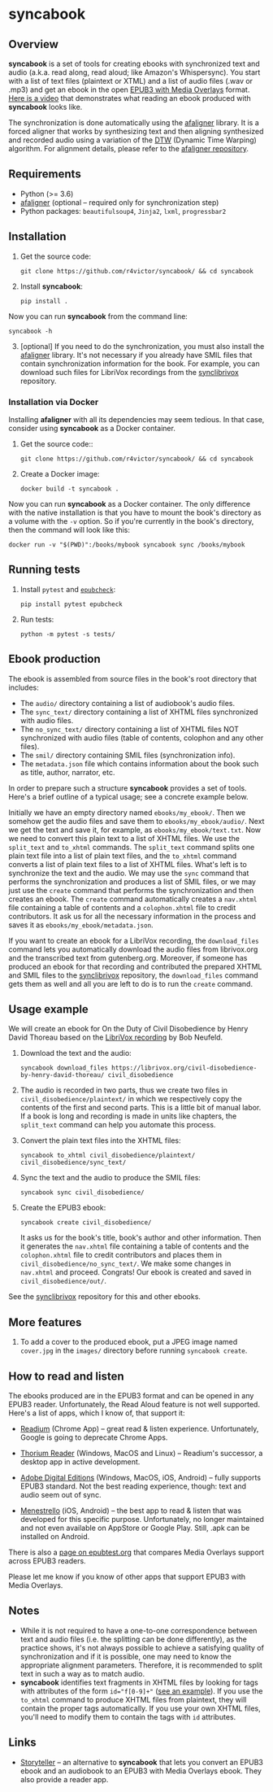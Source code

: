 # syncabook

## Overview

<b>syncabook</b> is a set of tools for creating ebooks with synchronized text and audio (a.k.a. read along, read aloud; like Amazon's Whispersync). You start with a list of text files (plaintext or XTML) and a list of audio files (.wav or .mp3) and get an ebook in the open [EPUB3 with Media Overlays](https://www.w3.org/publishing/epub3/epub-mediaoverlays.html) format. [Here is a video](https://www.youtube.com/watch?v=vEHIzX2yAy4) that demonstrates what reading an ebook produced with <b>syncabook</b> looks like.

The synchronization is done automatically using the [afaligner](https://github.com/r4victor/afaligner) library. It is a forced aligner that works by synthesizing text and then aligning synthesized and recorded audio using a variation of the [DTW](https://en.wikipedia.org/wiki/Dynamic_time_warping) (Dynamic Time Warping) algorithm. For alignment details, please refer to the [afaligner repository](https://github.com/r4victor/afaligner).

## Requirements

* Python (>= 3.6)
* [afaligner](https://github.com/r4victor/afaligner) (optional – required only for synchronization step)
* Python packages: `beautifulsoup4`, `Jinja2`, `lxml`, `progressbar2`

## Installation

1. Get the source code:
   ```
   git clone https://github.com/r4victor/syncabook/ && cd syncabook
   ```

2. Install <b>syncabook</b>:
   ```
   pip install .
   ```

Now you can run <b>syncabook</b> from the command line:

```
syncabook -h
```

3. [optional] If you need to do the synchronization, you must also install the [afaligner](https://github.com/r4victor/afaligner) library. It's not necessary if you already have SMIL files that contain synchronization information for the book. For example, you can download such files for LibriVox recordings from the [synclibrivox](https://github.com/r4victor/synclibrivox) repository.

### Installation via Docker

Installing <b>afaligner</b> with all its dependencies may seem tedious. In that case,  consider using <b>syncabook</b> as a Docker container.

1. Get the source code::
   ```
   git clone https://github.com/r4victor/syncabook/ && cd syncabook
   ```

2. Create a Docker image:
   ```
   docker build -t syncabook .
   ```

Now you can run <b>syncabook</b> as a Docker container. The only difference with the native installation is that you have to mount the book's directory as a volume with the `-v` option. So if you're currently in the book's directory, then the command will look like this:

```
docker run -v "$(PWD)":/books/mybook syncabook sync /books/mybook
```

## Running tests

1. Install `pytest` and [`epubcheck`](https://pypi.org/project/epubcheck/):
   ```
   pip install pytest epubcheck
   ```

2. Run tests:
   ```
   python -m pytest -s tests/
   ```


## Ebook production

The ebook is assembled from source files in the book's root directory that includes:

* The `audio/` directory containing a list of audiobook's audio files.
* The `sync_text/` directory containing a list of XHTML files synchronized with audio files.
* The `no_sync_text/` directory containing a list of XHTML files NOT synchronized with audio files (table of contents, colophon and any other files).
* The `smil/` directory containing SMIL files (synchronization info).
* The `metadata.json` file which contains information about the book such as title, author, narrator, etc.

In order to prepare such a structure <b>syncabook</b> provides a set of tools. Here's a brief outline of a typical usage; see a concrete example below.

Initially we have an empty directory named `ebooks/my_ebook/`. Then we somehow get the audio files and save them to `ebooks/my_ebook/audio/`. Next we get the text and save it, for example, as `ebooks/my_ebook/text.txt`. Now we need to convert this plain text to a list of XHTML files. We use the `split_text` and `to_xhtml` commands.  The `split_text` command splits one plain text file into a list of plain text files, and the `to_xhtml` command converts a list of plain text files to a list of XHTML files. What's left is to synchronize the text and the audio. We may use the `sync` command that performs the synchronization and produces a list of SMIL files, or we may just use the `create` command that performs the synchronization and then creates an ebook. The `create` command automatically creates a `nav.xhtml` file containing a table of contents and a `colophon.xhtml` file to credit contributors. It ask us for all the necessary information in the process and saves it as `ebooks/my_ebook/metadata.json`.

If you want to create an ebook for a LibriVox recording, the `download_files` command lets you automatically download the audio files from librivox.org and the transcribed text from gutenberg.org. Moreover, if someone has produced an ebook for that recording and contributed the prepared XHTML and SMIL files to the 
[synclibrivox](https://github.com/r4victor/synclibrivox) repository, the `download_files` command gets them as well and all you are left to do is to run the `create` command.

## Usage example

We will create an ebook for On the Duty of Civil Disobedience by Henry David Thoreau based on the [LibriVox recording](https://librivox.org/civil-disobedience-by-henry-david-thoreau/) by Bob Neufeld.

1. Download the text and the audio:

   ```
   syncabook download_files https://librivox.org/civil-disobedience-by-henry-david-thoreau/ civil_disobedience
   ```

2. The audio is recorded in two parts, thus we create two files in  `civil_disobedience/plaintext/` in which we respectively copy the contents of the first and second parts. This is a little bit of manual labor. If a book is long and recording is made in units like chapters, the `split_text` command can help you automate this process.

3. Convert the plain text files into the XHTML files:
   ```
   syncabook to_xhtml civil_disobedience/plaintext/ civil_disobedience/sync_text/
   ```

4. Sync the text and the audio to produce the SMIL files:
   ```
   syncabook sync civil_disobedience/
   ```

5. Create the EPUB3 ebook:
   ```
   syncabook create civil_disobedience/
   ```
   It asks us for the book's title, book's author and other information. Then it generates the `nav.xhtml` file containing a table of contents and the `colophon.xhtml` file to credit contributors and places them in `civil_disobedience/no_sync_text/`. We make some changes in `nav.xhtml` and proceed. Congrats! Our ebook is created and saved in `civil_disobedience/out/`.

See the [synclibrivox](https://github.com/r4victor/synclibrivox) repository for this and other ebooks.

## More features

1. To add a cover to the produced ebook, put a JPEG image named `cover.jpg` in the `images/` directory before running `syncabook create`.

## How to read and listen

The ebooks produced are in the EPUB3 format and can be opened in any EPUB3 reader. Unfortunately, the Read Aloud feature is not well supported. Here's a list of apps, which I know of, that support it:

* [Readium](https://chrome.google.com/webstore/detail/readium/fepbnnnkkadjhjahcafoaglimekefifl) (Chrome App) – great read & listen experience. Unfortunately, Google is going to deprecate Chrome Apps.

* [Thorium Reader](https://www.edrlab.org/software/thorium-reader/) (Windows, MacOS and Linux) – Readium's successor, a desktop app in active development.

* [Adobe Digital Editions](https://www.adobe.com/la/solutions/ebook/digital-editions/download.html) (Windows, MacOS, iOS, Android) – fully supports EPUB3 standard. Not the best reading experience, though: text and audio seem out of sync.

* [Menestrello](https://github.com/readbeyond/menestrello) (iOS, Android) – the best app to read & listen that was developed for this specific purpose. Unfortunately, no longer maintained and not even available on AppStore or Google Play. Still, .apk can be installed on Android.

There is also a [page on epubtest.org](https://epubtest.org/results/topic/media-overlays) that compares Media Overlays support across EPUB3 readers.

Please let me know if you know of other apps that support EPUB3 with Media Overlays.

## Notes

* While it is not required to have a one-to-one correspondence
    between text and audio files (i.e. the splitting can be done differently), as the practice shows, it's not always possible to achieve a satisfying quality of synchronization and if it is possible, one may need to know the appropriate alignment parameters. Therefore, it is recommended to split text in such a way as to match audio.
* **syncabook** identifies text fragments in XHTML files by looking for tags with attributes of the form `id="f[0-9]+"` ([see an example](https://github.com/r4victor/afaligner/blob/master/tests/resources/shakespeare/text_complete/p001.xhtml)). If you use the `to_xhtml` command to produce XHTML files from plaintext, they will contain the proper tags automatically. If you use your own XHTML files, you'll need to modify them to contain the tags with `id` attributes.

## Links

* [Storyteller](https://smoores.gitlab.io/storyteller/) – an alternative to **syncabook** that lets you convert an EPUB3 ebook and an audiobook to an EPUB3 with Media Overlays ebook. They also provide a reader app.
